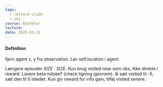 ```yaml
---
tags:
  - lecture-slide
  - uni
course: Bachelor
lecture: 
date: 2025-03-31
---
```

#### Definition
fjern agent x, y fra observation. Lav self.location i agent.

Længere episoder $SIZE \cdot SIZE$.
Kun brug visited near som obs, ikke direkte i reward.
Lavere beta måske? (check ligning igennem).
Ik sæt visited til -5, sæt den til 0 istedet.
Kun giv reward for info gain, tilføj visited senere.

